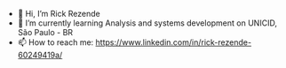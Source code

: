 - 👋 Hi, I’m Rick Rezende
- 🌱 I’m currently learning Analysis and systems development on UNICID, São Paulo - BR
- 📫 How to reach me: https://www.linkedin.com/in/rick-rezende-60249419a/

<!---
RickSantos123/RickSantos123 is a ✨ special ✨ repository because its `README.md` (this file) appears on your GitHub profile.
You can click the Preview link to take a look at your changes.
--->
